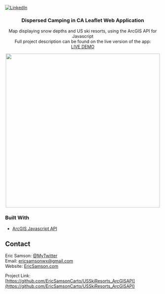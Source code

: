 [![LinkedIn][linkedin-shield]][linkedin-url]

<p align="center">
  <h3 align="center">Dispersed Camping in CA Leaflet Web Application</h3>

  <p align="center">
    Map displaying snow depths and US ski resorts, using the ArcGIS API for Javascript<br>
    Full project description can be found on the live version of the app:<br>
  <a href='https://ericsamson.com/GIS/SkiResorts/SkiResorts.html'>LIVE DEMO</a>
  </p>
</p>

<!-- ABOUT THE PROJECT -->
<div align="center">
  
<img src="https://lh3.googleusercontent.com/lys48zhIyB_OSfrzVqPG1GzSyQa2wB0KzNKVYUCWt09GghZdMFqeyoaxer0SZTc3o5PB0uQIi3iM4BK5d3JyZ1gzy45Bl169CxsueZq5WBH3SxAe2gBLqCuD-JIRYWi4HYgInd8LCg=w2400" width="500px">
  
</div>

### Built With
* [ArcGIS Javascript API](https://developers.arcgis.com/javascript/)

<!-- CONTACT -->
## Contact
Eric Samson: [@MyTwitter](https://twitter.com/EricSamsonGIS) <br>
Email: ericsamsonwx@gmail.com <br>
Website: [EricSamson.com](https://ericsamson.com) <br>

Project Link: [https://github.com/EricSamsonCarto/USSkiResorts_ArcGISAPI](https://github.com/EricSamsonCarto/USSkiResorts_ArcGISAPI)

[linkedin-shield]: https://img.shields.io/badge/-LinkedIn-black.svg?style=flat-square&logo=linkedin&colorB=555
[linkedin-url]: https://linkedin.com/in/iamericsamson
